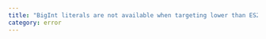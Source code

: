 ```yaml
---
title: "BigInt literals are not available when targeting lower than ES2020."
category: error
---
```

